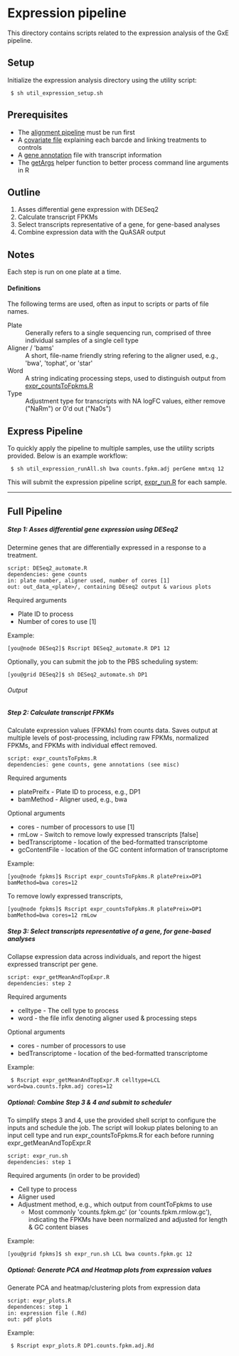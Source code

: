 
Expression pipeline
===================
This directory contains scripts related to the expression analysis of the GxE pipeline.

## Setup
Initialize the expression analysis directory using the utility script:
```
 $ sh util_expression_setup.sh 
```


## Prerequisites
* The [alignment pipeline](../alignment_pipeline/) must be run first
* A [covariate file](../misc/) explaining each barcde and linking treatments to controls
* A [gene annotation](../misc/) file with transcript information
* The [getArgs](../misc/) helper function to better process command line arguments in R

## Outline
1. Asses differential gene expression with DESeq2
2. Calculate transcript FPKMs
3. Select transcripts representative of a gene, for gene-based analyses
4. Combine expression data with the QuASAR output

## Notes
Each step is run on one plate at a time.

#### Definitions
The following terms are used, often as input to scripts or parts of file names.
<dl>
	<dt>Plate</td>
	<dd>Generally refers to a single sequencing run, comprised of three individual samples of a single cell type</dd>
	<dt>Aligner / 'bams'</dt>
	<dd>A short, file-name friendly string refering to the aligner used, e.g., 'bwa', 'tophat', or 'star'</dd>
	<dt>Word</dt>
	<dd>A string indicating processing steps, used to distinguish output from <a href=expr_countsToFpkms.R>expr_countsToFpkms.R</a></dd>
	<dt>Type</dt>
	<dd>Adjustment type for transcripts with NA logFC values, either remove ("NaRm") or 0'd out ("Na0s")</dd>
</dl>

## Express Pipeline
To quickly apply the pipeline to multiple samples, use the utility scripts provided. Below is an example workflow:
```
 $ sh util_expression_runAll.sh bwa counts.fpkm.adj perGene mmtxq 12
```
This will submit the expression pipeline script, [expr_run.R](./expr_run.R) for each sample.

---
## Full Pipeline
##### Step 1: Asses differential gene expression using DESeq2
Determine genes that are differentially expressed in a response to a treatment.

```
script: DESeq2_automate.R
dependencies: gene counts
in: plate number, aligner used, number of cores [1]
out: out_data_<plate>/, containing DEseq2 output & various plots
```

Required arguments
* Plate ID to process
* Number of cores to use [1]

Example:
```
[you@node DESeq2]$ Rscript DESeq2_automate.R DP1 12
```

Optionally, you can submit the job to the PBS scheduling system:
```
[you@grid DESeq2]$ sh DESeq2_automate.sh DP1
```

###### Output


##### Step 2: Calculate transcript FPKMs
Calculate expression values (FPKMs) from counts data. Saves output at multiple levels of post-processing, including raw FPKMs, normalized FPKMs, and FPKMs with individual effect removed.

```
script: expr_countsToFpkms.R
dependencies: gene counts, gene annotations (see misc)
```

Required arguments
* platePreifx - Plate ID to process, e.g., DP1
* bamMethod - Aligner used, e.g., bwa

Optional arguments
* cores - number of processors to use [1]
* rmLow - Switch to remove lowly expressed transcripts [false]
* bedTranscriptome - location of the bed-formatted transcriptome
* gcContentFile - location of the GC content information of transcriptome

Example:
```
[you@node fpkms]$ Rscript expr_countsToFpkms.R platePreix=DP1 bamMethod=bwa cores=12
```

To remove lowly expressed transcripts,
```
[you@node fpkms]$ Rscript expr_countsToFpkms.R platePreix=DP1 bamMethod=bwa cores=12 rmLow
```

##### Step 3: Select transcripts representative of a gene, for gene-based analyses
Collapse expression data across individuals, and report the higest expressed transcript per gene.

```
script: expr_getMeanAndTopExpr.R
dependencies: step 2
```

Required arguments
* celltype - The cell type to process
* word - the file infix denoting aligner used & processing steps

Optional arguments
* cores - number of processors to use
* bedTranscriptome - location of the bed-formatted transcriptome

Example:
```
 $ Rscript expr_getMeanAndTopExpr.R celltype=LCL word=bwa.counts.fpkm.adj cores=12
```

##### Optional: Combine Step 3 & 4 and submit to scheduler
To simplify steps 3 and 4, use the provided shell script to configure the inputs and schedule the job. The script will lookup plates beloning to an input cell type and run expr_countsToFpkms.R for each before running expr_getMeanAndTopExpr.R

```
script: expr_run.sh
dependencies: step 1
```

Required arguments (in order to be provided)
* Cell type to process
* Aligner used
* Adjustment method, e.g., which output from countToFpkms to use
  * Most commonly 'counts.fpkm.gc' (or 'counts.fpkm.rmlow.gc'), indicating the FPKMs have been normalized and adjusted for length & GC content biases

Example:
```
[you@grid fpkms]$ sh expr_run.sh LCL bwa counts.fpkm.gc 12
```

##### Optional: Generate PCA and Heatmap plots from expression values
Generate PCA and heatmap/clustering plots from expression data
```
script: expr_plots.R
dependences: step 1
in: expression file (.Rd)
out: pdf plots
```
Example:
```
 $ Rscript expr_plots.R DP1.counts.fpkm.adj.Rd
```

